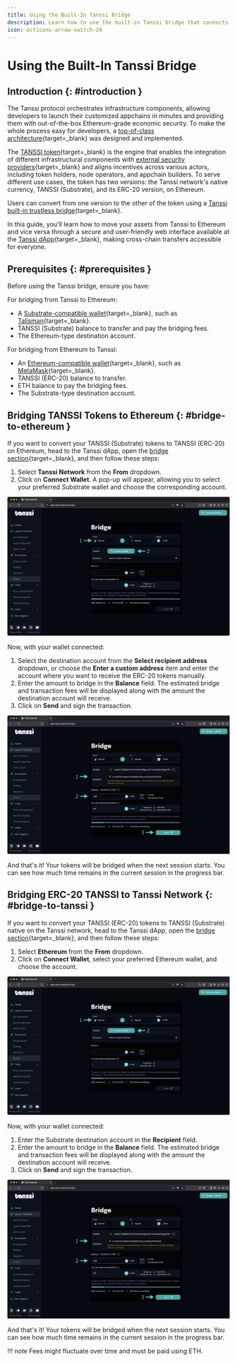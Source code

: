 ```yaml
---
title: Using the Built-In Tanssi Bridge
description: Learn how to use the built-in Tanssi bridge that connects Tanssi and Ethereum to convert TANSSI tokens between their native form and ERC-20 and vice versa.
icon: octicons-arrow-switch-24
---
```


# Using the Built-In Tanssi Bridge

## Introduction {: #introduction }

The Tanssi protocol orchestrates infrastructure components, allowing developers to launch their customized appchains in minutes and providing them with out-of-the-box Ethereum-grade economic security. To make the whole process easy for developers, a [top-of-class architecture](/learn/tanssi/overview/#tanssi-architecture){target=\_blank} was designed and implemented.

The [TANSSI token](/builders/tanssi-network/tanssi-token/){target=\_blank} is the engine that enables the integration of different infrastructural components with [external security providers](/learn/tanssi/external-security-providers/symbiotic/){target=\_blank} and aligns incentives across various actors, including token holders, node operators, and appchain builders. To serve different use cases, the token has two versions: the Tanssi network's native currency, TANSSI (Substrate), and its ERC-20 version, on Ethereum.

Users can convert from one version to the other of the token using a [Tanssi built-in trustless bridge](/learn/tanssi/tanssi-ethereum-bridge/){target=\_blank}.

In this guide, you'll learn how to move your assets from Tanssi to Ethereum and vice versa through a secure and user-friendly web interface available at the [Tanssi dApp](https://apps.tanssi.network/bridge){target=\_blank}, making cross-chain transfers accessible for everyone.

## Prerequisites {: #prerequisites }

Before using the Tanssi bridge, ensure you have:

For bridging from Tanssi to Ethereum:

- A [Substrate-compatible wallet](/builders/toolkit/substrate-api/wallets/){target=\_blank}, such as [Talisman](/builders/toolkit/substrate-api/wallets/talisman/){target=\_blank}.
- TANSSI (Substrate) balance to transfer and pay the bridging fees.
- The Ethereum-type destination account.

For bridging from Ethereum to Tanssi:

- An [Ethereum-compatible wallet](/builders/toolkit/ethereum-api/wallets/){target=\_blank}, such as [MetaMask](/builders/toolkit/ethereum-api/wallets/metamask/){target=\_blank}.
- TANSSI (ERC-20) balance to transfer.
- ETH balance to pay the bridging fees.
- The Substrate-type destination account.

## Bridging TANSSI Tokens to Ethereum {: #bridge-to-ethereum }

If you want to convert your TANSSI (Substrate) tokens to TANSSI (ERC-20) on Ethereum, head to the Tanssi dApp, open the [bridge section](https://apps.tanssi.network/bridge){target=\_blank}, and then follow these steps:

1. Select **Tanssi Network** from the **From** dropdown.
2. Click on **Connect Wallet**. A pop-up will appear, allowing you to select your preferred Substrate wallet and choose the corresponding account.

![Select Tanssi Network and Connect the Wallet](/images/builders/interoperability/built-in-bridge/built-in-bridge-1.webp)

Now, with your wallet connected:

1. Select the destination account from the **Select recipient address** dropdown, or choose the **Enter a custom address** item and enter the account where you want to receive the ERC-20 tokens manually.
2. Enter the amount to bridge in the **Balance** field. The estimated bridge and transaction fees will be displayed along with the amount the destination account will receive.
3. Click on **Send** and sign the transaction.

![Execute the Transaction](/images/builders/interoperability/built-in-bridge/built-in-bridge-2.webp)

And that's it! Your tokens will be bridged when the next session starts. You can see how much time remains in the current session in the progress bar.

## Bridging ERC-20 TANSSI to Tanssi Network {: #bridge-to-tanssi }

If you want to convert your TANSSI (ERC-20) tokens to TANSSI (Substrate) native on the Tanssi network, head to the Tanssi dApp, open the [bridge section](https://apps.tanssi.network/bridge){target=\_blank}, and then follow these steps:

1. Select **Ethereum** from the **From** dropdown.
2. Click on **Connect Wallet**, select your preferred Ethereum wallet, and choose the account.

![Select Ethereum and Connect the Wallet](/images/builders/interoperability/built-in-bridge/built-in-bridge-3.webp)

Now, with your wallet connected:

1. Enter the Substrate destination account in the **Recipient** field.
2. Enter the amount to bridge in the **Balance** field. The estimated bridge and transaction fees will be displayed along with the amount the destination account will receive.
3. Click on **Send** and sign the transaction.

![Execute the Transaction](/images/builders/interoperability/built-in-bridge/built-in-bridge-4.webp)

And that's it! Your tokens will be bridged when the next session starts. You can see how much time remains in the current session in the progress bar.

!!! note
    Fees might fluctuate over time and must be paid using ETH.
